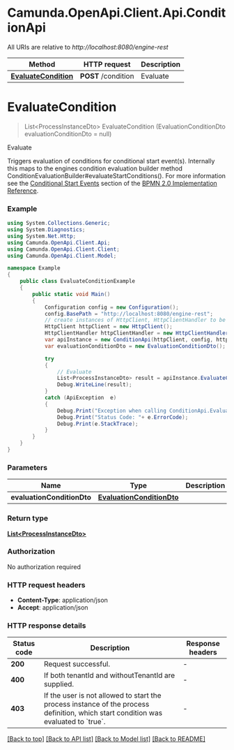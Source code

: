 # Camunda.OpenApi.Client.Api.ConditionApi

All URIs are relative to *http://localhost:8080/engine-rest*

Method | HTTP request | Description
------------- | ------------- | -------------
[**EvaluateCondition**](ConditionApi.md#evaluatecondition) | **POST** /condition | Evaluate


<a name="evaluatecondition"></a>
# **EvaluateCondition**
> List&lt;ProcessInstanceDto&gt; EvaluateCondition (EvaluationConditionDto evaluationConditionDto = null)

Evaluate

Triggers evaluation of conditions for conditional start event(s).  Internally this maps to the engines condition evaluation builder method ConditionEvaluationBuilder#evaluateStartConditions().  For more information see the [Conditional Start Events](https://docs.camunda.org/manual/7.16/reference/bpmn20/events/conditional-events/#conditional-start-event) section of the [BPMN 2.0 Implementation Reference](https://docs.camunda.org/manual/7.16/reference/bpmn20/).

### Example
```csharp
using System.Collections.Generic;
using System.Diagnostics;
using System.Net.Http;
using Camunda.OpenApi.Client.Api;
using Camunda.OpenApi.Client.Client;
using Camunda.OpenApi.Client.Model;

namespace Example
{
    public class EvaluateConditionExample
    {
        public static void Main()
        {
            Configuration config = new Configuration();
            config.BasePath = "http://localhost:8080/engine-rest";
            // create instances of HttpClient, HttpClientHandler to be reused later with different Api classes
            HttpClient httpClient = new HttpClient();
            HttpClientHandler httpClientHandler = new HttpClientHandler();
            var apiInstance = new ConditionApi(httpClient, config, httpClientHandler);
            var evaluationConditionDto = new EvaluationConditionDto(); // EvaluationConditionDto |  (optional) 

            try
            {
                // Evaluate
                List<ProcessInstanceDto> result = apiInstance.EvaluateCondition(evaluationConditionDto);
                Debug.WriteLine(result);
            }
            catch (ApiException  e)
            {
                Debug.Print("Exception when calling ConditionApi.EvaluateCondition: " + e.Message );
                Debug.Print("Status Code: "+ e.ErrorCode);
                Debug.Print(e.StackTrace);
            }
        }
    }
}
```

### Parameters

Name | Type | Description  | Notes
------------- | ------------- | ------------- | -------------
 **evaluationConditionDto** | [**EvaluationConditionDto**](EvaluationConditionDto.md)|  | [optional] 

### Return type

[**List&lt;ProcessInstanceDto&gt;**](ProcessInstanceDto.md)

### Authorization

No authorization required

### HTTP request headers

 - **Content-Type**: application/json
 - **Accept**: application/json


### HTTP response details
| Status code | Description | Response headers |
|-------------|-------------|------------------|
| **200** | Request successful. |  -  |
| **400** | If both tenantId and withoutTenantId are supplied. |  -  |
| **403** | If the user is not allowed to start the process instance of the process definition, which start condition was evaluated to &#x60;true&#x60;. |  -  |

[[Back to top]](#) [[Back to API list]](../README.md#documentation-for-api-endpoints) [[Back to Model list]](../README.md#documentation-for-models) [[Back to README]](../README.md)


